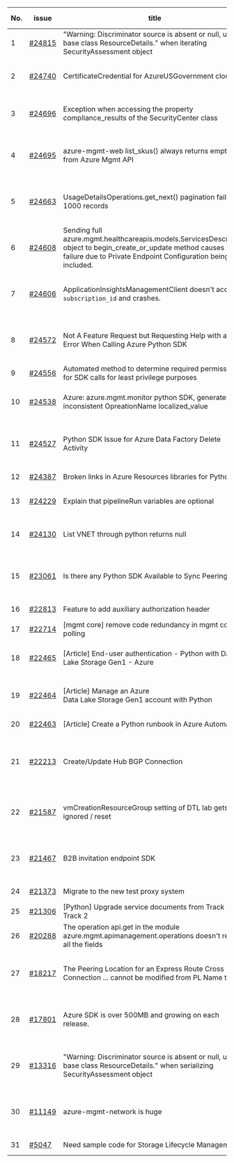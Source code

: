 | No. | issue | title | labels | assignees | bot advice | created date |
| ------ | ------ | ------ | ------ | ------ | ------ | :-----: |
|1|[#24815](https://github.com/Azure/azure-sdk-for-python/issues/24815)|"Warning: Discriminator source is absent or null, use base class ResourceDetails." when iterating SecurityAssessment object|question, Security, Mgmt, customer-reported|msyyc|new comment|2022-06-12|
|2|[#24740](https://github.com/Azure/azure-sdk-for-python/issues/24740)|CertificateCredential for AzureUSGovernment cloud|feature-request, Operations Management, Mgmt, needs-team-attention|msyyc, BigCat20196||2022-06-07|
|3|[#24696](https://github.com/Azure/azure-sdk-for-python/issues/24696)|Exception when accessing the property compliance_results of the SecurityCenter class|bug, Security, Mgmt, customer-reported, needs-team-attention, CXP Attention|msyyc, BigCat20196|no reply > 7|2022-06-03|
|4|[#24695](https://github.com/Azure/azure-sdk-for-python/issues/24695)|azure-mgmt-web list_skus() always returns empty list from Azure Mgmt API|bug, App Services, Mgmt, customer-reported, needs-team-attention, CXP Attention|msyyc|no reply > 7|2022-06-03|
|5|[#24663](https://github.com/Azure/azure-sdk-for-python/issues/24663)|UsageDetailsOperations.get_next() pagination failing at 1000 records|bug, Mgmt, customer-reported, CXP Attention, Consumption - UsageDetailsAndExport|msyyc, BigCat20196|new comment|2022-06-01|
|6|[#24608](https://github.com/Azure/azure-sdk-for-python/issues/24608)|Sending full azure.mgmt.healthcareapis.models.ServicesDescription object to begin_create_or_update method causes failure due to Private Endpoint Configuration being included.|question, Mgmt, customer-reported, issue-addressed, CXP Attention|msyyc|new comment|2022-05-26|
|7|[#24606](https://github.com/Azure/azure-sdk-for-python/issues/24606)|ApplicationInsightsManagementClient doesn't accept a `subscription_id` and crashes.|bug, Mgmt, customer-reported, Monitor - ApplicationInsights, needs-team-attention, CXP Attention|msyyc, BigCat20196||2022-05-26|
|8|[#24572](https://github.com/Azure/azure-sdk-for-python/issues/24572)|Not A Feature Request but Requesting Help with an Error When Calling Azure Python SDK|question, Security, Service Attention, Mgmt, customer-reported, needs-team-attention|BigCat20196|new comment|2022-05-24|
|9|[#24556](https://github.com/Azure/azure-sdk-for-python/issues/24556)|Automated method to determine required permissions for SDK calls for least privilege purposes|question, Mgmt, customer-reported|msyyc, BigCat20196|new comment|2022-05-22|
|10|[#24538](https://github.com/Azure/azure-sdk-for-python/issues/24538)|Azure: azure.mgmt.monitor python SDK, generates inconsistent OpreationName localized_value|question, Mgmt, customer-reported, needs-team-attention, CXP Attention|msyyc, BigCat20196|no reply > 7|2022-05-20|
|11|[#24527](https://github.com/Azure/azure-sdk-for-python/issues/24527)|Python SDK Issue for Azure Data Factory Delete Activity|question, Data Factory, Mgmt, customer-reported, needs-team-attention, CXP Attention|msyyc, Wzb123456789|no reply > 7|2022-05-19|
|12|[#24387](https://github.com/Azure/azure-sdk-for-python/issues/24387)|Broken links in Azure Resources libraries for Python|Docs, Mgmt|msyyc, scbedd|new comment|2022-05-11|
|13|[#24229](https://github.com/Azure/azure-sdk-for-python/issues/24229)|Explain that pipelineRun variables are optional|Docs, question, Data Factory, Mgmt, customer-reported|msyyc|new comment|2022-04-28|
|14|[#24130](https://github.com/Azure/azure-sdk-for-python/issues/24130)|List VNET through python returns null |question, Mgmt, customer-reported, needs-team-attention, Resources|msyyc, BigCat20196|new comment|2022-04-21|
|15|[#23061](https://github.com/Azure/azure-sdk-for-python/issues/23061)|Is there any Python SDK Available to Sync Peerings?|question, Service Attention, Network - Virtual Network, Mgmt, customer-reported, needs-team-attention|msyyc|new comment|2022-02-15|
|16|[#22813](https://github.com/Azure/azure-sdk-for-python/issues/22813)|Feature to add auxiliary authorization header|feature-request, Mgmt|msyyc|new issue|2022-01-28|
|17|[#22714](https://github.com/Azure/azure-sdk-for-python/issues/22714)|[mgmt core] remove code redundancy in mgmt core polling|Mgmt, Azure.Mgmt.Core|msyyc|new issue|2022-01-21|
|18|[#22465](https://github.com/Azure/azure-sdk-for-python/issues/22465)|[Article] End-user authentication - Python with Data Lake Storage Gen1 - Azure|Storage, Docs, Client, Mgmt, Data Lake Storage Gen1, Resources|msyyc, tasherif-msft|no reply > 7|2022-01-12|
|19|[#22464](https://github.com/Azure/azure-sdk-for-python/issues/22464)|[Article] Manage an Azure Data Lake Storage Gen1 account with Python|Storage, Docs, Client, Mgmt, Data Lake Storage Gen1, Resources|msyyc, tasherif-msft|no reply > 7|2022-01-12|
|20|[#22463](https://github.com/Azure/azure-sdk-for-python/issues/22463)|[Article] Create a Python runbook in Azure Automation|Docs, Compute, Mgmt, Resources|msyyc|no reply > 7|2022-01-12|
|21|[#22213](https://github.com/Azure/azure-sdk-for-python/issues/22213)|Create/Update Hub BGP Connection|question, Network, Service Attention, Mgmt, customer-reported, needs-team-attention, Network - Virtual WAN|msyyc|no reply > 7|2021-12-17|
|22|[#21587](https://github.com/Azure/azure-sdk-for-python/issues/21587)|vmCreationResourceGroup setting of DTL lab gets ignored / reset|question, Devtestlab, Service Attention, Mgmt, customer-reported, needs-team-attention|msyyc, Wzb123456789|no reply > 7|2021-11-04|
|23|[#21467](https://github.com/Azure/azure-sdk-for-python/issues/21467)|B2B invitation endpoint SDK|feature-request, Graph, Service Attention, Mgmt, customer-reported, needs-team-attention|msyyc|new comment|2021-10-28|
|24|[#21373](https://github.com/Azure/azure-sdk-for-python/issues/21373)|Migrate to the new test proxy system|Mgmt, Epic, MQ|msyyc|no reply > 7|2021-10-22|
|25|[#21306](https://github.com/Azure/azure-sdk-for-python/issues/21306)|[Python] Upgrade service documents from Track 1 to Track 2|Mgmt, MQ|msyyc|no reply > 7|2021-10-18|
|26|[#20288](https://github.com/Azure/azure-sdk-for-python/issues/20288)|The operation api.get in the module azure.mgmt.apimanagement.operations doesn't return all the fields|bug, API Management, Mgmt, customer-reported|msyyc, BigCat20196|new comment|2021-08-16|
|27|[#18217](https://github.com/Azure/azure-sdk-for-python/issues/18217)|The Peering Location for an Express Route Cross Connection ... cannot be modified from PL Name to .|bug, Network - ExpressRoute, Service Attention, Mgmt, customer-reported, needs-team-attention|msyyc|new comment|2021-04-22|
|28|[#17801](https://github.com/Azure/azure-sdk-for-python/issues/17801)|Azure SDK is over 500MB and growing on each release.|question, Network, Service Attention, Mgmt, customer-reported, needs-team-attention|msyyc, lmazuel|new comment|2021-04-05|
|29|[#13316](https://github.com/Azure/azure-sdk-for-python/issues/13316)|"Warning: Discriminator source is absent or null, use base class ResourceDetails." when serializing SecurityAssessment object|question, Security, Service Attention, Mgmt, customer-reported, needs-team-attention|msyyc||2020-08-25|
|30|[#11149](https://github.com/Azure/azure-sdk-for-python/issues/11149)|azure-mgmt-network is huge|question, Service Attention, Network - Virtual Network, Mgmt, customer-reported, needs-team-attention|MikhailTryakhov, msyyc|new comment|2020-04-30|
|31|[#5047](https://github.com/Azure/azure-sdk-for-python/issues/5047)|Need sample code for Storage Lifecycle Management|Docs, Mgmt|msyyc|new comment|2019-05-02|
